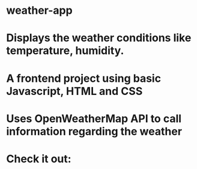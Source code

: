 # weather-app
# Displays the weather conditions like temperature, humidity.
# A frontend project using basic Javascript, HTML and CSS
# Uses OpenWeatherMap API to call information regarding the weather
# Check it out: 
